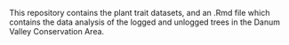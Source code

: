 This repository contains the plant trait datasets, and an .Rmd file which contains the data analysis of the logged and unlogged trees in the Danum Valley Conservation Area.
